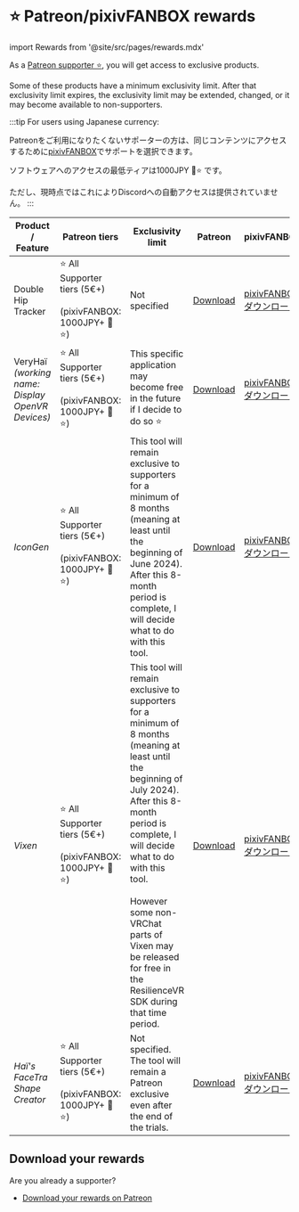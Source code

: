 ﻿# ⭐ Patreon/pixivFANBOX rewards

import Rewards from '@site/src/pages/rewards.mdx'

As a [Patreon supporter ⭐](https://www.patreon.com/vr_hai), you will get access to exclusive products.

Some of these products have a minimum exclusivity limit. After that exclusivity limit expires, the exclusivity limit may be extended, changed, or it may become available to non-supporters.

:::tip
For users using Japanese currency:

Patreonをご利用になりたくないサポーターの方は、同じコンテンツにアクセスするために[pixivFANBOX](https://hai-vr.fanbox.cc/)でサポートを選択できます。

ソフトウェアへのアクセスの最低ティアは1000JPY 🌙⭐ です。

ただし、現時点ではこれによりDiscordへの自動アクセスは提供されていません。
:::

| Product / Feature                                    | Patreon tiers                                                    | Exclusivity limit                                                                                                                                                                                                                                                                                                                      | Patreon                                                             | pixivFANBOX                                                      |
|------------------------------------------------------|------------------------------------------------------------------|----------------------------------------------------------------------------------------------------------------------------------------------------------------------------------------------------------------------------------------------------------------------------------------------------------------------------------------|---------------------------------------------------------------------|------------------------------------------------------------------|
| Double Hip Tracker                                   | ⭐ All Supporter tiers (5€+)<br/><br/>(pixivFANBOX: 1000JPY+ 🌙⭐) | Not specified                                                                                                                                                                                                                                                                                                                          | [Download](https://www.patreon.com/posts/doublehiptracker-85985442) | [pixivFANBOX<br/>ダウンロード](https://hai-vr.fanbox.cc/posts/6719214) |
| VeryHaï<br/>*(working name: Display OpenVR Devices)* | ⭐ All Supporter tiers (5€+)<br/><br/>(pixivFANBOX: 1000JPY+ 🌙⭐) | This specific application may become free in the future if I decide to do so ⭐                                                                                                                                                                                                                                                         | [Download](https://www.patreon.com/posts/display-openvr-0-88054426) | [pixivFANBOX<br/>ダウンロード](https://hai-vr.fanbox.cc/posts/6719214) |
| *IconGen*                                            | ⭐ All Supporter tiers (5€+)<br/><br/>(pixivFANBOX: 1000JPY+ 🌙⭐) | This tool will remain exclusive to supporters for a minimum of 8 months (meaning at least until the beginning of June 2024). After this 8-month period is complete, I will decide what to do with this tool.                                                                                                                           | [Download](https://www.patreon.com/posts/access-to-tool-89653332)   | [pixivFANBOX<br/>ダウンロード](https://hai-vr.fanbox.cc/posts/6719214) |
| *Vixen*                                              | ⭐ All Supporter tiers (5€+)<br/><br/>(pixivFANBOX: 1000JPY+ 🌙⭐) | This tool will remain exclusive to supporters for a minimum of 8 months (meaning at least until the beginning of July 2024). After this 8-month period is complete, I will decide what to do with this tool.<br/><br/>However some non-VRChat parts of Vixen may be released for free in the ResilienceVR SDK during that time period. | [Download](https://www.patreon.com/posts/91359532)                  | [pixivFANBOX<br/>ダウンロード](https://hai-vr.fanbox.cc/posts/6719214) |
| *Haï's FaceTra Shape Creator*                        | ⭐ All Supporter tiers (5€+)<br/><br/>(pixivFANBOX: 1000JPY+ 🌙⭐) | Not specified. The tool will remain a Patreon exclusive even after the end of the trials.                                                                                                                                                                                                                                              | [Download](https://www.patreon.com/posts/92430350)                  | [pixivFANBOX<br/>ダウンロード](https://hai-vr.fanbox.cc/posts/6719214) |

<Rewards />

## Download your rewards

Are you already a supporter?

- [Download your rewards on Patreon](https://www.patreon.com/vr_hai)
